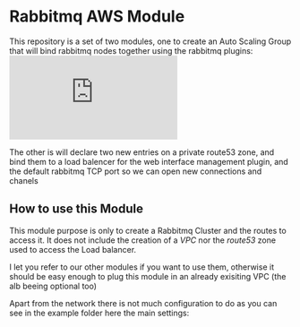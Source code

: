 # Rabbitmq AWS Module

This repository is a set of two modules, one to create an Auto Scaling Group that will bind rabbitmq nodes together using the rabbitmq plugins:
  ![rabbitmq_peer_discovery_aws](https://www.rabbitmq.com/cluster-formation.html#peer-discovery-aws)

The other is will declare two new entries on a private route53 zone, and bind them to a load balencer for the web interface management plugin, 
and the default rabbitmq TCP port so we can open new connections and chanels

## How to use this Module

This module purpose is only to create a  Rabbitmq Cluster and the routes to access it. 
It does not include the creation of a *VPC* nor the *route53* zone used to access the Load balancer.

I let you refer to our other modules if you want to use them, otherwise it should be easy enough to plug this module in an already exisiting VPC (the alb beeing optional too)

Apart from the network there is not much configuration to do as you can see in the example folder here the main settings:

```hcl
  

```

##
